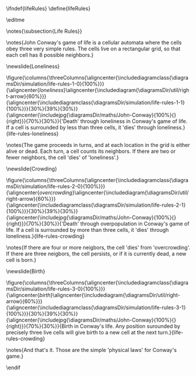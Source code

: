 \ifndef{lifeRules}
\define{lifeRules}

\editme

\notes{\subsection{Life Rules}}

\notes{John Conway's game of life is a cellular automata where the cells obey three very simple rules. The cells live on a rectangular grid, so that each cell has 8 possible neighbors.}

\newslide{Loneliness}

\figure{\columns{\threeColumns{\aligncenter{\includediagramclass{\diagramsDir/simulation/life-rules-1-0}{100%}}}{\aligncenter{*loneliness*}\aligncenter{\includediagram{\diagramsDir/util/right-arrow}{60%}}}{\aligncenter{\includediagramclass{\diagramsDir/simulation/life-rules-1-1}{100%}}}{30%}{39%}{30%}}{\aligncenter{\includejpg{\diagramsDir/maths/John-Conway}{100%}{}{right}}}{70%}{30%}}{'Death' through loneliness in Conway's game of life. If a cell is surrounded by less than three cells, it 'dies' through loneliness.}{life-rules-loneliness}

\notes{The game proceeds in turns, and at each location in the grid is either alive or dead. Each turn, a cell counts its neighbors. If there are two or fewer neighbors, the cell 'dies' of 'loneliness'.}

\newslide{Crowding}

\figure{\columns{\threeColumns{\aligncenter{\includediagramclass{\diagramsDir/simulation/life-rules-2-0}{100%}}}{\aligncenter{*overcrowding*}\aligncenter{\includediagram{\diagramsDir/util/right-arrow}{60%}}}{\aligncenter{\includediagramclass{\diagramsDir/simulation/life-rules-2-1}{100%}}}{30%}{39%}{30%}}{\aligncenter{\includejpg{\diagramsDir/maths/John-Conway}{100%}{}{right}}}{70%}{30%}}{'Death' through overpopulation in Conway's game of life. If a cell is surrounded by more than three cells, it 'dies' through loneliness.}{life-rules-crowding}

\notes{If there are four or more neigbors, the cell 'dies' from 'overcrowding'. If there are three neigbors, the cell persists, or if it is currently dead, a new cell is born.}

\newslide{Birth}

\figure{\columns{\threeColumns{\aligncenter{\includediagramclass{\diagramsDir/simulation/life-rules-3-0}{100%}}}{\aligncenter{*birth*}\aligncenter{\includediagram{\diagramsDir/util/right-arrow}{60%}}}{\aligncenter{\includediagramclass{\diagramsDir/simulation/life-rules-3-1}{100%}}}{30%}{39%}{30%}}{\aligncenter{\includejpg{\diagramsDir/maths/John-Conway}{100%}{}{right}}}{70%}{30%}}{Birth in Conway's life. Any position surounded by precisely three live cells will give birth to a new cell at the next turn.}{life-rules-crowding}

\notes{And that's it. Those are the simple 'physical laws' for Conway's game.}

\endif

